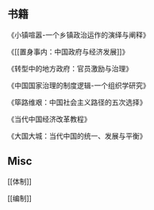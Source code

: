 


## 书籍

《小镇喧嚣-一个乡镇政治运作的演绎与阐释》

《[[置身事内：中国政府与经济发展]]》


《转型中的地方政府：官员激励与治理》

《中国国家治理的制度逻辑-一个组织学研究》

《筚路维艰：中国社会主义路径的五次选择》


《当代中国经济改革教程》

《大国大城：当代中国的统一、发展与平衡》




## Misc

[[体制]]

[[编制]]



